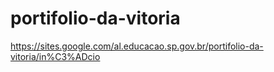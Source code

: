 # portifolio-da-vitoria

https://sites.google.com/al.educacao.sp.gov.br/portifolio-da-vitoria/in%C3%ADcio
